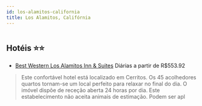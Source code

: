 ```yaml
---
id: los-alamitos-california
title: Los Alamitos, Califórnia
---
```


<center><img src="http://photos.hotelbeds.com/giata/31/314951/314951a_hb_a_001.jpg" alt="" /></center>


## Hotéis ⭐️⭐️

-    [Best Western Los Alamitos Inn & Suites](https://www.hurb.com/aud/https://www.hurb.com/hoteis/los-alamitos/best-western-los-alamitos-inn-suites-JNP-JP291030?cmp=18055) Diárias a partir de R$553.92
   > Este confortável hotel está localizado em Cerritos. Os 45 acolhedores quartos tornam-se um local perfeito para relaxar no final do dia. O imóvel dispõe de receção aberta 24 horas por dia. Este estabelecimento não aceita animais de estimação. Podem ser apl
